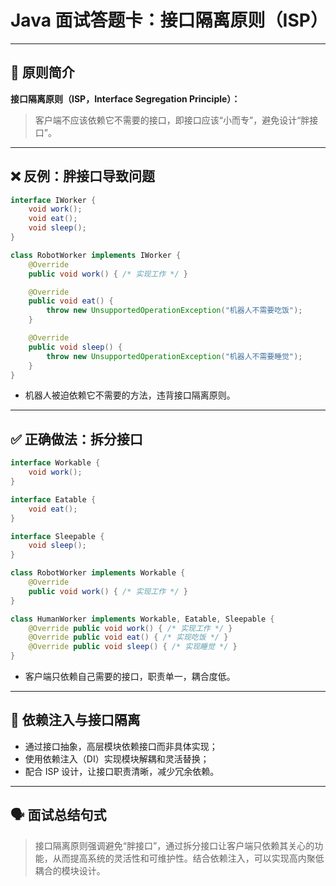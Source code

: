 # Java 面试答题卡：接口隔离原则（ISP）

---

## 🧠 原则简介

**接口隔离原则（ISP，Interface Segregation Principle）：**  
> 客户端不应该依赖它不需要的接口，即接口应该“小而专”，避免设计“胖接口”。

---

## ❌ 反例：胖接口导致问题

```java
interface IWorker {
    void work();
    void eat();
    void sleep();
}

class RobotWorker implements IWorker {
    @Override
    public void work() { /* 实现工作 */ }

    @Override
    public void eat() {
        throw new UnsupportedOperationException("机器人不需要吃饭");
    }

    @Override
    public void sleep() {
        throw new UnsupportedOperationException("机器人不需要睡觉");
    }
}
```

- 机器人被迫依赖它不需要的方法，违背接口隔离原则。

------

## ✅ 正确做法：拆分接口

```java
interface Workable {
    void work();
}

interface Eatable {
    void eat();
}

interface Sleepable {
    void sleep();
}

class RobotWorker implements Workable {
    @Override
    public void work() { /* 实现工作 */ }
}

class HumanWorker implements Workable, Eatable, Sleepable {
    @Override public void work() { /* 实现工作 */ }
    @Override public void eat() { /* 实现吃饭 */ }
    @Override public void sleep() { /* 实现睡觉 */ }
}
```

- 客户端只依赖自己需要的接口，职责单一，耦合度低。

------

## 🔗 依赖注入与接口隔离

- 通过接口抽象，高层模块依赖接口而非具体实现；
- 使用依赖注入（DI）实现模块解耦和灵活替换；
- 配合 ISP 设计，让接口职责清晰，减少冗余依赖。

------

## 🗣 面试总结句式

> 接口隔离原则强调避免“胖接口”，通过拆分接口让客户端只依赖其关心的功能，从而提高系统的灵活性和可维护性。结合依赖注入，可以实现高内聚低耦合的模块设计。
